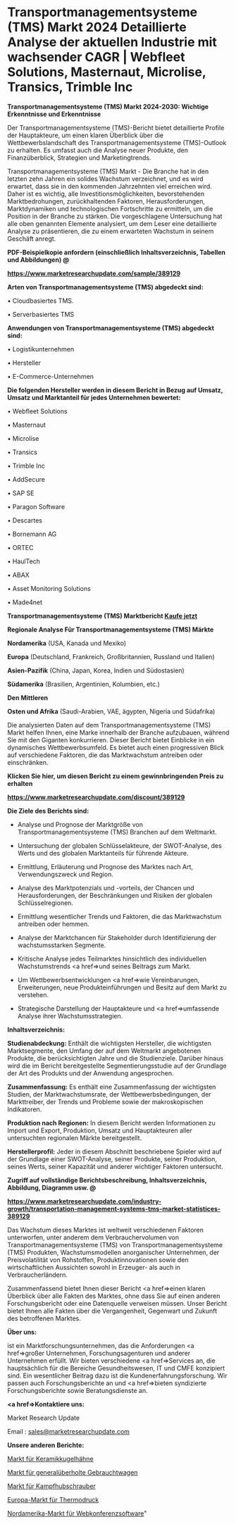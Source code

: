 # Transportmanagementsysteme (TMS) Markt 2024 Detaillierte Analyse der aktuellen Industrie mit wachsender CAGR | Webfleet Solutions, Masternaut, Microlise, Transics, Trimble Inc

<strong>Transportmanagementsysteme (TMS) Markt 2024-2030: Wichtige Erkenntnisse und Erkenntnisse</strong>

Der Transportmanagementsysteme (TMS)-Bericht bietet detaillierte Profile der Hauptakteure, um einen klaren Überblick über die Wettbewerbslandschaft des Transportmanagementsysteme (TMS)-Outlook zu erhalten. Es umfasst auch die Analyse neuer Produkte, den Finanzüberblick, Strategien und Marketingtrends.

Transportmanagementsysteme (TMS) Markt - Die Branche hat in den letzten zehn Jahren ein solides Wachstum verzeichnet, und es wird erwartet, dass sie in den kommenden Jahrzehnten viel erreichen wird. Daher ist es wichtig, alle Investitionsmöglichkeiten, bevorstehenden Marktbedrohungen, zurückhaltenden Faktoren, Herausforderungen, Marktdynamiken und technologischen Fortschritte zu ermitteln, um die Position in der Branche zu stärken. Die vorgeschlagene Untersuchung hat alle oben genannten Elemente analysiert, um dem Leser eine detaillierte Analyse zu präsentieren, die zu einem erwarteten Wachstum in seinem Geschäft anregt.



<strong><b>PDF-Beispielkopie anfordern (einschließlich Inhaltsverzeichnis, Tabellen und Abbildungen) @ </b></strong>

<strong><a href=https://www.marketresearchupdate.com/sample/389129>

<strong>https://www.marketresearchupdate.com/sample/389129</u></a></strong></strong>



<strong>Arten von Transportmanagementsysteme (TMS) abgedeckt sind:</strong>

• Cloudbasiertes TMS.

• Serverbasiertes TMS



<strong>Anwendungen von Transportmanagementsysteme (TMS) abgedeckt sind:</strong>

• Logistikunternehmen

• Hersteller

• E-Commerce-Unternehmen



<strong>Die folgenden Hersteller werden in diesem Bericht in Bezug auf Umsatz, Umsatz und Marktanteil für jedes Unternehmen bewertet:</strong>

• Webfleet Solutions

• Masternaut

• Microlise

• Transics

• Trimble Inc

• AddSecure

• SAP SE

• Paragon Software

• Descartes

• Bornemann AG

• ORTEC

• HaulTech

• ABAX

• Asset Monitoring Solutions

• Made4net



<strong>Transportmanagementsysteme (TMS) Marktbericht <a href=https://www.marketresearchupdate.com/buynow/389129>Kaufe jetzt</a></strong>



<strong>Regionale Analyse Für Transportmanagementsysteme (TMS) Märkte</strong>



<strong>Nordamerika</strong> (USA, Kanada und Mexiko)



<strong>Europa</strong> (Deutschland, Frankreich, Großbritannien, Russland und Italien)



<strong>Asien-Pazifik</strong> (China, Japan, Korea, Indien und Südostasien)



<strong>Südamerika</strong> (Brasilien, Argentinien, Kolumbien, etc.)



<strong>Den Mittleren</strong> 

<strong>Osten und Afrika</strong> (Saudi-Arabien, VAE, ägypten, Nigeria und Südafrika)

Die analysierten Daten auf dem Transportmanagementsysteme (TMS) Markt helfen Ihnen, eine Marke innerhalb der Branche aufzubauen, während Sie mit den Giganten konkurrieren. Dieser Bericht bietet Einblicke in ein dynamisches Wettbewerbsumfeld. Es bietet auch einen progressiven Blick auf verschiedene Faktoren, die das Marktwachstum antreiben oder einschränken.



<strong>Klicken Sie hier, um diesen Bericht zu einem gewinnbringenden Preis zu erhalten
</strong>

<strong><a href=https://www.marketresearchupdate.com/discount/389129>https://www.marketresearchupdate.com/discount/389129</b></u></strong></a>



<strong>Die Ziele des Berichts sind:</strong>

- Analyse und Prognose der Marktgröße von Transportmanagementsysteme (TMS) Branchen auf dem Weltmarkt.

- Untersuchung der globalen Schlüsselakteure, der SWOT-Analyse, des Werts und des globalen Marktanteils für führende Akteure.

- Ermittlung, Erläuterung und Prognose des Marktes nach Art, Verwendungszweck und Region.

- Analyse des Marktpotenzials und -vorteils, der Chancen und Herausforderungen, der Beschränkungen und Risiken der globalen Schlüsselregionen.

- Ermittlung wesentlicher Trends und Faktoren, die das Marktwachstum antreiben oder hemmen.

- Analyse der Marktchancen für Stakeholder durch Identifizierung der wachstumsstarken Segmente.

- Kritische Analyse jedes Teilmarktes hinsichtlich des individuellen Wachstumstrends <a href=>und</a> seines Beitrags zum Markt.

- Um Wettbewerbsentwicklungen <a href=>wie</a> Vereinbarungen, Erweiterungen, neue Produkteinführungen und Besitz auf dem Markt zu verstehen.

- Strategische Darstellung der Hauptakteure und <a href=>umfas</a>sende Analyse ihrer Wachstumsstrategien.



<strong>Inhaltsverzeichnis:</strong>



<strong>Studienabdeckung:</strong> Enthält die wichtigsten Hersteller, die wichtigsten Marktsegmente, den Umfang der auf dem Weltmarkt angebotenen Produkte, die berücksichtigten Jahre und die Studienziele. Darüber hinaus wird die im Bericht bereitgestellte Segmentierungsstudie auf der Grundlage der Art des Produkts und der Anwendung angesprochen.



<strong>Zusammenfassung:</strong> Es enthält eine Zusammenfassung der wichtigsten Studien, der Marktwachstumsrate, der Wettbewerbsbedingungen, der Markttreiber, der Trends und Probleme sowie der makroskopischen Indikatoren.



<strong>Produktion nach Regionen:</strong> In diesem Bericht werden Informationen zu Import und Export, Produktion, Umsatz und Hauptakteuren aller untersuchten regionalen Märkte bereitgestellt.



<strong>Herstellerprofil:</strong> Jeder in diesem Abschnitt beschriebene Spieler wird auf der Grundlage einer SWOT-Analyse, seiner Produkte, seiner Produktion, seines Werts, seiner Kapazität und anderer wichtiger Faktoren untersucht.



<strong><b>Zugriff auf vollständige Berichtsbeschreibung, Inhaltsverzeichnis, Abbildung, Diagramm usw. @ </b></strong>

<strong><a href=https://www.marketresearchupdate.com/industry-growth/transportation-management-systems-tms-market-statistices-389129>https://www.marketresearchupdate.com/industry-growth/transportation-management-systems-tms-market-statistices-389129</a></strong>

Das Wachstum dieses Marktes ist weltweit verschiedenen Faktoren unterworfen, unter anderem dem Verbrauchervolumen von Transportmanagementsysteme (TMS) von Transportmanagementsysteme (TMS) Produkten, Wachstumsmodellen anorganischer Unternehmen, der Preisvolatilität von Rohstoffen, Produktinnovationen sowie den wirtschaftlichen Aussichten sowohl in Erzeuger- als auch in Verbraucherländern.

Zusammenfassend bietet Ihnen dieser Bericht <a href=>einen</a> klaren Überblick über alle Fakten des Marktes, ohne dass Sie auf einen anderen Forschungsbericht oder eine Datenquelle verweisen müssen. Unser Bericht bietet Ihnen alle Fakten über die Vergangenheit, Gegenwart und Zukunft des betroffenen Marktes.



<strong>Über uns:</strong>

 ist ein Marktforschungsunternehmen, das die Anforderungen <a href=>großer</a> Unternehmen, Forschungsagenturen und anderer Unternehmen erfüllt. Wir bieten verschiedene <a href=>Services</a> an, die hauptsächlich für die Bereiche Gesundheitswesen, IT und CMFE konzipiert sind. Ein wesentlicher Beitrag dazu ist die Kundenerfahrungsforschung. Wir passen auch Forschungsberichte an und <a href=>bieten</a> syndizierte Forschungsberichte sowie Beratungsdienste an.



<strong><a href=>Kontaktiere uns:</a></strong>

Market Research Update

Email : sales@marketresearchupdate.com



<strong>Unsere anderen Berichte:</strong>

<a href=https://www.linkedin.com/pulse/ceramic-ball-valve-market-has-huge-demand-worldwide-profiling>Markt für Keramikkugelhähne</a>

<a href=https://www.linkedin.com/pulse/used-car-refurbished-market-size-emerging-trends-consumption>Markt für generalüberholte Gebrauchtwagen</a>

<a href=https://www.linkedin.com/pulse/attack-helicopter-market-sizing-up>Markt für Kampfhubschrauber</a>

<a href=https://www.linkedin.com/pulse/europe-thermal-printing-market-future-demand>Europa-Markt für Thermodruck</a>

<a href=https://www.linkedin.com/pulse/north-america-web-conferencing-software-market>Nordamerika-Markt für Webkonferenzsoftware</a>"
